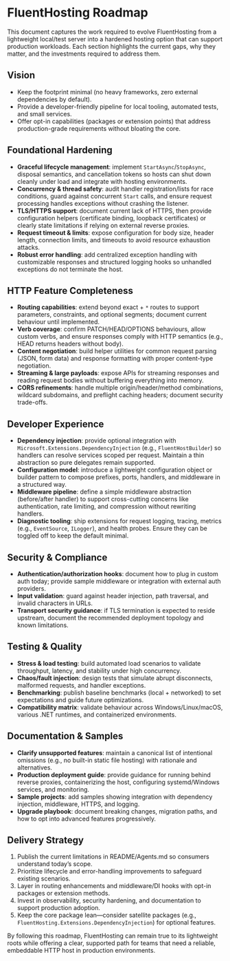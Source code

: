 # FluentHosting Roadmap

This document captures the work required to evolve FluentHosting from a lightweight local/test server into a hardened hosting option that can support production workloads. Each section highlights the current gaps, why they matter, and the investments required to address them.

## Vision
- Keep the footprint minimal (no heavy frameworks, zero external dependencies by default).
- Provide a developer-friendly pipeline for local tooling, automated tests, and small services.
- Offer opt-in capabilities (packages or extension points) that address production-grade requirements without bloating the core.

## Foundational Hardening
- **Graceful lifecycle management**: implement `StartAsync`/`StopAsync`, disposal semantics, and cancellation tokens so hosts can shut down cleanly under load and integrate with hosting environments.
- **Concurrency & thread safety**: audit handler registration/lists for race conditions, guard against concurrent `Start` calls, and ensure request processing handles exceptions without crashing the listener.
- **TLS/HTTPS support**: document current lack of HTTPS, then provide configuration helpers (certificate binding, loopback certificates) or clearly state limitations if relying on external reverse proxies.
- **Request timeout & limits**: expose configuration for body size, header length, connection limits, and timeouts to avoid resource exhaustion attacks.
- **Robust error handling**: add centralized exception handling with customizable responses and structured logging hooks so unhandled exceptions do not terminate the host.

## HTTP Feature Completeness
- **Routing capabilities**: extend beyond exact + `*` routes to support parameters, constraints, and optional segments; document current behaviour until implemented.
- **Verb coverage**: confirm PATCH/HEAD/OPTIONS behaviours, allow custom verbs, and ensure responses comply with HTTP semantics (e.g., HEAD returns headers without body).
- **Content negotiation**: build helper utilities for common request parsing (JSON, form data) and response formatting with proper content-type negotiation.
- **Streaming & large payloads**: expose APIs for streaming responses and reading request bodies without buffering everything into memory.
- **CORS refinements**: handle multiple origin/header/method combinations, wildcard subdomains, and preflight caching headers; document security trade-offs.

## Developer Experience
- **Dependency injection**: provide optional integration with `Microsoft.Extensions.DependencyInjection` (e.g., `FluentHostBuilder`) so handlers can resolve services scoped per request. Maintain a thin abstraction so pure delegates remain supported.
- **Configuration model**: introduce a lightweight configuration object or builder pattern to compose prefixes, ports, handlers, and middleware in a structured way.
- **Middleware pipeline**: define a simple middleware abstraction (before/after handler) to support cross-cutting concerns like authentication, rate limiting, and compression without rewriting handlers.
- **Diagnostic tooling**: ship extensions for request logging, tracing, metrics (e.g., `EventSource`, `ILogger`), and health probes. Ensure they can be toggled off to keep the default minimal.

## Security & Compliance
- **Authentication/authorization hooks**: document how to plug in custom auth today; provide sample middleware or integration with external auth providers.
- **Input validation**: guard against header injection, path traversal, and invalid characters in URLs.
- **Transport security guidance**: if TLS termination is expected to reside upstream, document the recommended deployment topology and known limitations.

## Testing & Quality
- **Stress & load testing**: build automated load scenarios to validate throughput, latency, and stability under high concurrency.
- **Chaos/fault injection**: design tests that simulate abrupt disconnects, malformed requests, and handler exceptions.
- **Benchmarking**: publish baseline benchmarks (local + networked) to set expectations and guide future optimizations.
- **Compatibility matrix**: validate behaviour across Windows/Linux/macOS, various .NET runtimes, and containerized environments.

## Documentation & Samples
- **Clarify unsupported features**: maintain a canonical list of intentional omissions (e.g., no built-in static file hosting) with rationale and alternatives.
- **Production deployment guide**: provide guidance for running behind reverse proxies, containerizing the host, configuring systemd/Windows services, and monitoring.
- **Sample projects**: add samples showing integration with dependency injection, middleware, HTTPS, and logging.
- **Upgrade playbook**: document breaking changes, migration paths, and how to opt into advanced features progressively.

## Delivery Strategy
1. Publish the current limitations in README/Agents.md so consumers understand today’s scope.
2. Prioritize lifecycle and error-handling improvements to safeguard existing scenarios.
3. Layer in routing enhancements and middleware/DI hooks with opt-in packages or extension methods.
4. Invest in observability, security hardening, and documentation to support production adoption.
5. Keep the core package lean—consider satellite packages (e.g., `FluentHosting.Extensions.DependencyInjection`) for optional features.

By following this roadmap, FluentHosting can remain true to its lightweight roots while offering a clear, supported path for teams that need a reliable, embeddable HTTP host in production environments.
